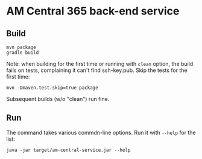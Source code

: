 AM Central 365 back-end service
===============================

Build
-----
```
mvn package
gradle build
```

Note:
when building for the first time or running with `clean` option, the
build fails on tests, complaining it can't find ssh-key.pub. Skip the
tests for the first time:

`mvn -Dmaven.test.skip=true package`

Subsequent builds (w/o "clean") run fine.

Run
---
The command takes various commdn-line options. Run it with `--help`
for the list:

`java -jar target/am-central-service.jar --help`
